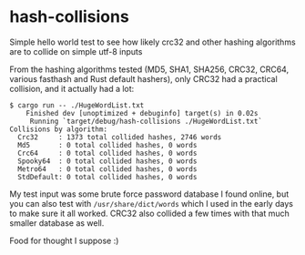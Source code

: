 # hash-collisions

Simple hello world test to see how likely crc32 and other hashing algorithms are to collide on simple utf-8 inputs

From the hashing algorithms tested (MD5, SHA1, SHA256, CRC32, CRC64, various fasthash and Rust default hashers), only CRC32 had a practical collision, and it actually had a lot:

```
$ cargo run -- ./HugeWordList.txt
    Finished dev [unoptimized + debuginfo] target(s) in 0.02s
     Running `target/debug/hash-collisions ./HugeWordList.txt`
Collisions by algorithm:
  Crc32     : 1373 total collided hashes, 2746 words
  Md5       : 0 total collided hashes, 0 words
  Crc64     : 0 total collided hashes, 0 words
  Spooky64  : 0 total collided hashes, 0 words
  Metro64   : 0 total collided hashes, 0 words
  StdDefault: 0 total collided hashes, 0 words
```

My test input was some brute force password database I found online, but you
can also test with `/usr/share/dict/words` which I used in the early days to
make sure it all worked.  CRC32 also collided a few times with that much
smaller database as well.

Food for thought I suppose :)
